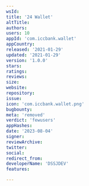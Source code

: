 ```yaml
---
wsId: 
title: '24 Wallet'
altTitle: 
authors: 
users: 10
appId: 'com.iccbank.wallet'
appCountry: 
released: '2021-01-29'
updated: '2021-01-29'
version: '1.0.0'
stars: 
ratings: 
reviews: 
size: 
website: 
repository: 
issue: 
icon: 'com.iccbank.wallet.png'
bugbounty: 
meta: 'removed'
verdict: 'fewusers'
appHashes: 
date: '2023-08-04'
signer: 
reviewArchive: 
twitter: 
social: 
redirect_from: 
developerName: 'DSSJDEV'
features: 

---
```


